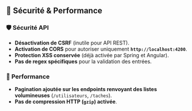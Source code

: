 ## 🔐 Sécurité & Performance  

### 🛡️ Sécurité API  
- **Désactivation de CSRF** (inutile pour API REST).  
- **Activation de CORS** pour autoriser uniquement **`http://localhost:4200`**.  
- **Protection XSS conservée** (déjà activée par Spring et Angular).  
- **Pas de regex spécifiques** pour la validation des entrées.  

### 🔄 Performance  
- **Pagination ajoutée sur les endpoints renvoyant des listes volumineuses** (`/utilisateurs`, `/taches`).  
- **Pas de compression HTTP (`gzip`) activée**.  
